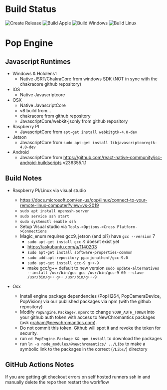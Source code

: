 Build Status
==========================
![Create Release](https://github.com/NewChromantics/PopEngine/workflows/Create%20Release/badge.svg)
![Build Apple](https://github.com/NewChromantics/PopEngine/workflows/Build%20Apple/badge.svg)
![Build Windows](https://github.com/NewChromantics/PopEngine/workflows/Build%20Windows/badge.svg)
![Build Linux](https://github.com/NewChromantics/PopEngine/workflows/Build%20Linux/badge.svg)

Pop Engine
==================================

Javascript Runtimes
-------------
- Windows & Hololens1
	- Native JSRT/ChakraCore from windows SDK (NOT in sync with the chakracore github repository)
- IOS
	- Native Javascriptcore
- OSX
	- Native JavascriptCore
	- v8 build from...
	- chakracore from github repository
	- JavascriptCore/webkit-jsonly from github repository
- Raspberry PI
	- JavascriptCore from `apt-get install webkitgtk-4.0-dev`
- Jetson
	- JavascriptCore from `sudo apt-get install libjavascriptcoregtk-4.0-dev`
- Android
	- JavascriptCore from https://github.com/react-native-community/jsc-android-buildscripts v236355.1.1

Build Notes
-------------
- Raspberry PI/Linux via visual studio
	- https://docs.microsoft.com/en-us/cpp/linux/connect-to-your-remote-linux-computer?view=vs-2019
	- `sudo apt install openssh-server`
	- `sudo service ssh start`
	- `sudo systemctl enable ssh`
	- Setup Visual studio via `Tools->Options->Cross Platform->Connections`
	- Magic_enum requires gcc9, jetson (and pi?) have `gcc --version` 7
		- `sudo apt-get install gcc-9` doesnt exist yet
		- https://askubuntu.com/a/1140203
		- `sudo apt-get install software-properties-common`
		- `sudo add-apt-repository ppa:jonathonf/gcc-9.0`
		- `sudo apt-get install gcc-9 g++-9`
		- make gcc/g++ default to new version `sudo update-alternatives --install /usr/bin/gcc gcc /usr/bin/gcc-9 60 --slave /usr/bin/g++ g++ /usr/bin/g++-9`

- Osx
	- Install engine package dependencies (PopH264, PopCameraDevice, PopVision) via our published packages via npm (with the github repository)
	- Modify `PopEngine.Package/.npmrc` to change `YOUR_AUTH_TOKEN` into your github auth token with access to NewChromantics packages (ask graham@newchromantics.com). 
	- Do not commit this token. Github will spot it and revoke the token for security.
	- run `cd PopEngine.Package && npm install` to download the packages
	- run `ln -s node_modules/@newchromantics/ ../Libs` to make a symbolic link to the packages in the correct (`/Libs/`) directory

GitHub Actions Notes
-------------
If you are getting git checkout errors on self hosted runners ssh in and manually delete the repo then restart the workflow
